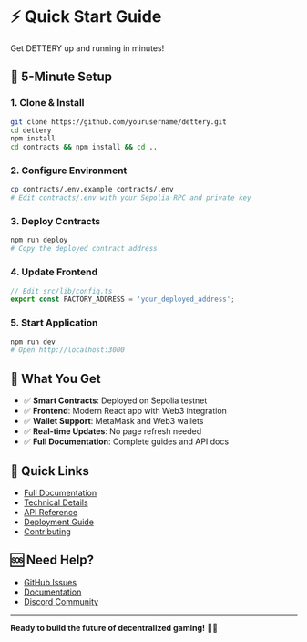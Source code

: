 # ⚡ Quick Start Guide

Get DETTERY up and running in minutes!

## 🚀 5-Minute Setup

### 1. Clone & Install
```bash
git clone https://github.com/yourusername/dettery.git
cd dettery
npm install
cd contracts && npm install && cd ..
```

### 2. Configure Environment
```bash
cp contracts/.env.example contracts/.env
# Edit contracts/.env with your Sepolia RPC and private key
```

### 3. Deploy Contracts
```bash
npm run deploy
# Copy the deployed contract address
```

### 4. Update Frontend
```typescript
// Edit src/lib/config.ts
export const FACTORY_ADDRESS = 'your_deployed_address';
```

### 5. Start Application
```bash
npm run dev
# Open http://localhost:3000
```

## 🎯 What You Get

- ✅ **Smart Contracts**: Deployed on Sepolia testnet
- ✅ **Frontend**: Modern React app with Web3 integration
- ✅ **Wallet Support**: MetaMask and Web3 wallets
- ✅ **Real-time Updates**: No page refresh needed
- ✅ **Full Documentation**: Complete guides and API docs

## 🔗 Quick Links

- [Full Documentation](README.md)
- [Technical Details](TECHNICAL.md)
- [API Reference](API.md)
- [Deployment Guide](DEPLOYMENT.md)
- [Contributing](CONTRIBUTING.md)

## 🆘 Need Help?

- [GitHub Issues](https://github.com/yourusername/dettery/issues)
- [Documentation](README.md)
- [Discord Community](https://discord.gg/dettery)

---

**Ready to build the future of decentralized gaming!** 🎲✨
